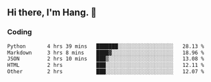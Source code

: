 ## Hi there, I'm Hang. 👋

### Coding

<!--START_SECTION:waka-->

```txt
Python       4 hrs 39 mins   ███████░░░░░░░░░░░░░░░░░░   28.13 %
Markdown     3 hrs 8 mins    ████▓░░░░░░░░░░░░░░░░░░░░   18.96 %
JSON         2 hrs 10 mins   ███▒░░░░░░░░░░░░░░░░░░░░░   13.08 %
HTML         2 hrs           ███░░░░░░░░░░░░░░░░░░░░░░   12.11 %
Other        2 hrs           ███░░░░░░░░░░░░░░░░░░░░░░   12.07 %
```

<!--END_SECTION:waka-->
